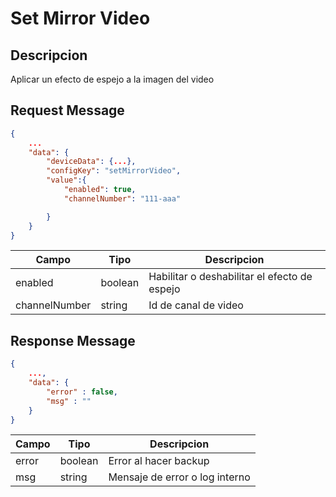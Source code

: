 # Set Mirror Video

## Descripcion

Aplicar un efecto de espejo a la imagen del video

## Request Message

```json
{
    ...
    "data": {
        "deviceData": {...},
        "configKey": "setMirrorVideo",
        "value":{
            "enabled": true,
            "channelNumber": "111-aaa"

        }
    }
}
```

| Campo         | Tipo    | Descripcion                                  |
| ------------- | ------- | -------------------------------------------- |
| enabled       | boolean | Habilitar o deshabilitar el efecto de espejo |
| channelNumber | string  | Id de canal de video                         |

## Response Message

```json
{
    ...,
    "data": {
        "error" : false,
        "msg" : ""
    }
}
```

| Campo | Tipo    | Descripcion                    |
| ----- | ------- | ------------------------------ |
| error | boolean | Error al hacer backup          |
| msg   | string  | Mensaje de error o log interno |

